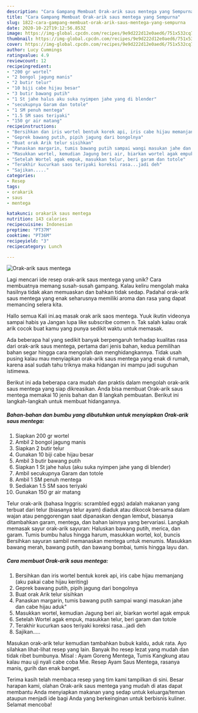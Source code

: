```yaml
---
description: "Cara Gampang Membuat Orak-arik saus mentega yang Sempurna"
title: "Cara Gampang Membuat Orak-arik saus mentega yang Sempurna"
slug: 1822-cara-gampang-membuat-orak-arik-saus-mentega-yang-sempurna
date: 2020-10-22T19:12:56.853Z
image: https://img-global.cpcdn.com/recipes/9e9d222d12e0aed6/751x532cq70/orak-arik-saus-mentega-foto-resep-utama.jpg
thumbnail: https://img-global.cpcdn.com/recipes/9e9d222d12e0aed6/751x532cq70/orak-arik-saus-mentega-foto-resep-utama.jpg
cover: https://img-global.cpcdn.com/recipes/9e9d222d12e0aed6/751x532cq70/orak-arik-saus-mentega-foto-resep-utama.jpg
author: Lucy Cummings
ratingvalue: 4.9
reviewcount: 12
recipeingredient:
- "200 gr wortel"
- "2 bongol jagung manis"
- "2 butir telur"
- "10 biji cabe hijau besar"
- "3 butir bawang putih"
- "1 St jahe halus aku suka nyimpen jahe yang di blender"
- "secukupnya Garam dan totole"
- "1 SM penuh mentega"
- "1.5 SM saos teriyaki"
- "150 gr air matang"
recipeinstructions:
- "Bersihkan dan iris wortel bentuk korek api, iris cabe hijau memanjang (aku pakai cabe hijau keriting)"
- "Geprek bawang putih, pipih jagung dari bongolnya"
- "Buat orak Arik telur sisihkan"
- "Panaskan margarin, tumis bawang putih sampai wangi masukan jahe dan cabe hijau aduk&#34;"
- "Masukkan wortel, kemudian Jagung beri air, biarkan wortel agak empuk"
- "Setelah Wortel agak empuk, masukkan telur, beri garam dan totole"
- "Terakhir kucurkan saos teriyaki koreksi rasa...jadi deh"
- "Sajikan....."
categories:
- Resep
tags:
- orakarik
- saus
- mentega

katakunci: orakarik saus mentega 
nutrition: 143 calories
recipecuisine: Indonesian
preptime: "PT37M"
cooktime: "PT36M"
recipeyield: "3"
recipecategory: Lunch

---
```



![Orak-arik saus mentega](https://img-global.cpcdn.com/recipes/9e9d222d12e0aed6/751x532cq70/orak-arik-saus-mentega-foto-resep-utama.jpg)

Lagi mencari ide resep orak-arik saus mentega yang unik? Cara membuatnya memang susah-susah gampang. Kalau keliru mengolah maka hasilnya tidak akan memuaskan dan bahkan tidak sedap. Padahal orak-arik saus mentega yang enak seharusnya memiliki aroma dan rasa yang dapat memancing selera kita.

Hallo semua Kali ini.aq masak orak arik saos mentega. Yuuk ikutin videonya sampai habis ya Jangan lupa like subscribe comen n. Tak salah kalau orak arik cocok buat kamu yang punya sedikit waktu untuk memasak.

Ada beberapa hal yang sedikit banyak berpengaruh terhadap kualitas rasa dari orak-arik saus mentega, pertama dari jenis bahan, kedua pemilihan bahan segar hingga cara mengolah dan menghidangkannya. Tidak usah pusing kalau mau menyiapkan orak-arik saus mentega yang enak di rumah, karena asal sudah tahu triknya maka hidangan ini mampu jadi suguhan istimewa.


Berikut ini ada beberapa cara mudah dan praktis dalam mengolah orak-arik saus mentega yang siap dikreasikan. Anda bisa membuat Orak-arik saus mentega memakai 10 jenis bahan dan 8 langkah pembuatan. Berikut ini langkah-langkah untuk membuat hidangannya.

<!--inarticleads1-->

##### Bahan-bahan dan bumbu yang dibutuhkan untuk menyiapkan Orak-arik saus mentega:

1. Siapkan 200 gr wortel
1. Ambil 2 bongol jagung manis
1. Siapkan 2 butir telur
1. Gunakan 10 biji cabe hijau besar
1. Ambil 3 butir bawang putih
1. Siapkan 1 St jahe halus (aku suka nyimpen jahe yang di blender)
1. Ambil secukupnya Garam dan totole
1. Ambil 1 SM penuh mentega
1. Sediakan 1.5 SM saos teriyaki
1. Gunakan 150 gr air matang


Telur orak-arik (bahasa Inggris: scrambled eggs) adalah makanan yang terbuat dari telur (biasanya telur ayam) diaduk atau dikocok bersama dalam wajan atau penggorengan saat dipanaskan dengan lembut, biasanya ditambahkan garam, mentega, dan bahan lainnya yang bervariasi. Langkah memasak sayur orak-arik sayuran: Haluskan bawang putih, merica, dan garam. Tumis bumbu halus hingga harum, masukkan wortel, kol, buncis Bersihkan sayuran sambil memanaskan mentega untuk menumis. Masukkan bawang merah, bawang putih, dan bawang bombai, tumis hingga layu dan. 

<!--inarticleads2-->

##### Cara membuat Orak-arik saus mentega:

1. Bersihkan dan iris wortel bentuk korek api, iris cabe hijau memanjang (aku pakai cabe hijau keriting)
1. Geprek bawang putih, pipih jagung dari bongolnya
1. Buat orak Arik telur sisihkan
1. Panaskan margarin, tumis bawang putih sampai wangi masukan jahe dan cabe hijau aduk&#34;
1. Masukkan wortel, kemudian Jagung beri air, biarkan wortel agak empuk
1. Setelah Wortel agak empuk, masukkan telur, beri garam dan totole
1. Terakhir kucurkan saos teriyaki koreksi rasa...jadi deh
1. Sajikan.....


Masukan orak-arik telur kemudian tambahkan bubuk kaldu, aduk rata. Ayo silahkan lihat-lihat resep yang lain. Banyak lho resep lezat yang mudah dan tidak ribet bumbunya. Misal : Ayam Goreng Mentega, Tumis Kangkung atau kalau mau uji nyali cabe coba Mie. Resep Ayam Saus Mentega, rasanya manis, gurih dan enak banget. 

Terima kasih telah membaca resep yang tim kami tampilkan di sini. Besar harapan kami, olahan Orak-arik saus mentega yang mudah di atas dapat membantu Anda menyiapkan makanan yang sedap untuk keluarga/teman ataupun menjadi ide bagi Anda yang berkeinginan untuk berbisnis kuliner. Selamat mencoba!
